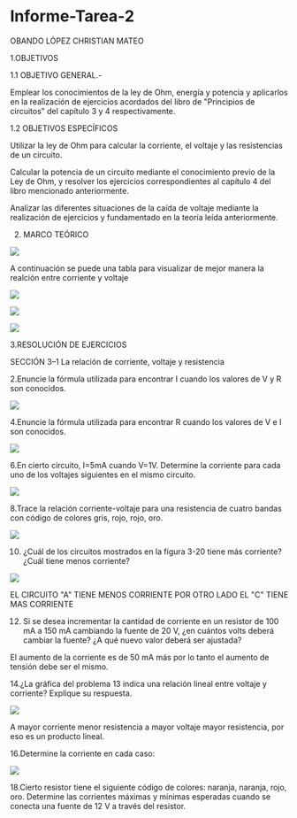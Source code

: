 # Informe-Tarea-2

OBANDO LÓPEZ CHRISTIAN MATEO 

1.OBJETIVOS

1.1 OBJETIVO GENERAL.-

  Emplear los conocimientos de la ley de Ohm, energía y potencia y aplicarlos en la realización de ejercicios acordados del libro de "Principios de circuitos" del capítulo 3 y 4 respectivamente.

1.2 OBJETIVOS ESPECÍFICOS

  Utilizar la ley de Ohm para calcular la corriente, el voltaje y las resistencias de un circuito.
  
  Calcular la potencia de un circuito mediante el conocimiento previo de la Ley de Ohm, y resolver los ejercicios correspondientes al capítulo 4 del libro mencionado anteriormente.
  
  Analizar las diferentes situaciones de la caída de voltaje mediante la realización de ejercicios y fundamentado en la teoría leída anteriormente.
  
 2. MARCO TEÓRICO

  ![](https://github.com/mAttIuS1106/Informe-Tarea-2/blob/main/MARCO%20TE%C3%93RICO%201.PNG)
  
  A continuación se puede una tabla para visualizar de mejor manera la realción entre corriente y voltaje 
  
  ![](https://github.com/mAttIuS1106/Informe-Tarea-2/blob/main/MARCO%20TEORICO%202.PNG)
  
  ![](https://github.com/mAttIuS1106/Informe-Tarea-2/blob/main/MARCO%20TE%C3%93RICO%203.PNG)
  
  ![](https://github.com/mAttIuS1106/Informe-Tarea-2/blob/main/MARCO%20TE%C3%93RICO%204.PNG)
  
 3.RESOLUCIÓN DE EJERCICIOS
 
 SECCIÓN 3–1 La relación de corriente, voltaje y resistencia
 
  2.Enuncie la fórmula utilizada para encontrar I cuando los valores de V y R son conocidos.
  
  ![](https://github.com/mAttIuS1106/Informe-Tarea-2/blob/main/EJERCICIO%202.PNG)
  
  4.Enuncie la fórmula utilizada para encontrar R cuando los valores de V e I son conocidos.
  
  ![](https://github.com/mAttIuS1106/Informe-Tarea-2/blob/main/EJERCICIO%204.PNG)
  
  6.En cierto circuito, I=5mA cuando V=1V. Determine la corriente para cada uno de los voltajes siguientes en el mismo circuito.
  
  ![](https://github.com/mAttIuS1106/Informe-Tarea-2/blob/main/EJERCICIO%206.PNG)
  
  8.Trace la relación corriente-voltaje para una resistencia de cuatro bandas con código de colores gris, rojo, rojo, oro.
  
  ![](https://github.com/mAttIuS1106/Informe-Tarea-2/blob/main/EJERCICIO%208.PNG)
  
  10. ¿Cuál de los circuitos mostrados en la figura 3-20 tiene más corriente? ¿Cuál tiene menos corriente?
  
  ![](https://github.com/mAttIuS1106/Informe-Tarea-2/blob/main/EJERCICIO%2010.PNG)
  
  EL CIRCUITO "A" TIENE MENOS CORRIENTE POR OTRO LADO EL "C" TIENE MAS CORRIENTE
  
  12. Si se desea incrementar la cantidad de corriente en un resistor de 100 mA a 150 mA cambiando la fuente de 20 V, ¿en cuántos volts deberá      cambiar la fuente? ¿A qué nuevo valor deberá ser ajustada?
  
  El aumento de la corriente es de 50 mA más por lo tanto el aumento de tensión debe ser el mismo.
  
  14.¿La gráfica del problema 13 indica una relación lineal entre voltaje y corriente? Explique su respuesta.
  
  ![](https://github.com/mAttIuS1106/Informe-Tarea-2/blob/main/EJERCICIO%2014.PNG)
  
  A mayor corriente menor resistencia a mayor voltaje mayor resistencia, por eso es un producto lineal.
  
  16.Determine la corriente en cada caso:
  
  ![](https://github.com/mAttIuS1106/Informe-Tarea-2/blob/main/EJERCICIO%2016.PNG)
  
  18.Cierto resistor tiene el siguiente código de colores: naranja, naranja, rojo, oro. Determine las corrientes máximas y mínimas esperadas    cuando se conecta una fuente de 12 V a través del resistor.

  
